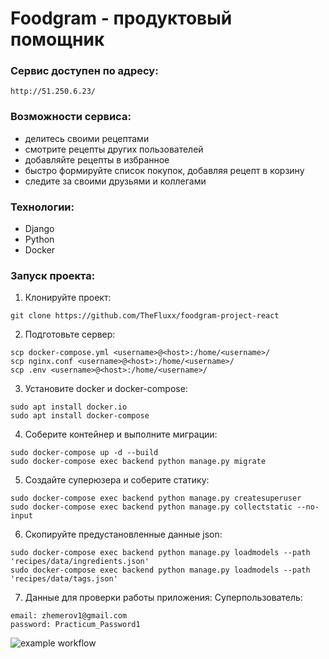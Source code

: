 # Foodgram - продуктовый помощник
### Сервис доступен по адресу:
```
http://51.250.6.23/
```

### Возможности сервиса:
- делитесь своими рецептами
- смотрите рецепты других пользователей
- добавляйте рецепты в избранное
- быстро формируйте список покупок, добавляя рецепт в корзину
- следите за своими друзьями и коллегами

### Технологии:
- Django
- Python
- Docker

### Запуск проекта:
1. Клонируйте проект:
```
git clone https://github.com/TheFluxx/foodgram-project-react
```
2. Подготовьте сервер:
```
scp docker-compose.yml <username>@<host>:/home/<username>/
scp nginx.conf <username>@<host>:/home/<username>/
scp .env <username>@<host>:/home/<username>/
```
3. Установите docker и docker-compose:
```
sudo apt install docker.io 
sudo apt install docker-compose
```
4. Соберите контейнер и выполните миграции:
```
sudo docker-compose up -d --build
sudo docker-compose exec backend python manage.py migrate
```
5. Создайте суперюзера и соберите статику:
```
sudo docker-compose exec backend python manage.py createsuperuser
sudo docker-compose exec backend python manage.py collectstatic --no-input
```
6. Скопируйте предустановленные данные json:
```
sudo docker-compose exec backend python manage.py loadmodels --path 'recipes/data/ingredients.json'
sudo docker-compose exec backend python manage.py loadmodels --path 'recipes/data/tags.json'
```
7. Данные для проверки работы приложения:
Суперпользователь:
```
email: zhemerov1@gmail.com
password: Practicum_Password1
```

![example workflow](https://github.com/thefluxx/foodgram-project-react/actions/workflows/main.yml/badge.svg)
